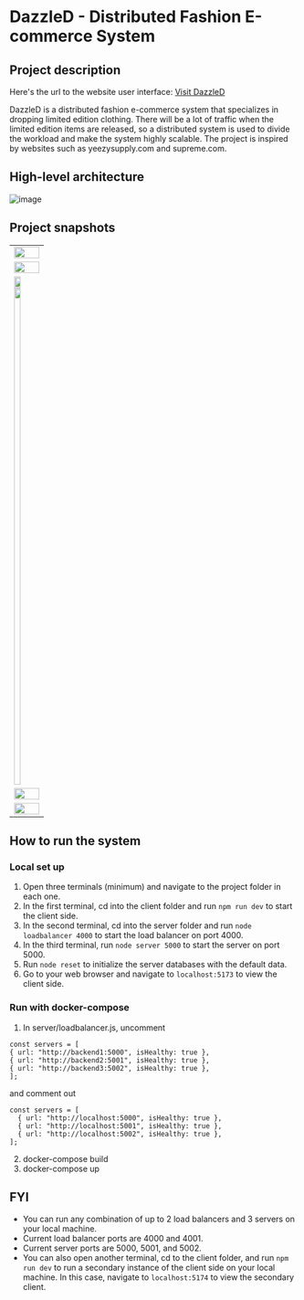 # DazzleD - Distributed Fashion E-commerce System
## Project description
Here's the url to the website user interface: [Visit DazzleD](https://dazzledd.netlify.app/)

DazzleD is a distributed fashion e-commerce system that specializes in dropping limited edition clothing. There will be a lot of traffic when the limited edition items are released, so a distributed system is used to divide the workload and make the system highly scalable. The project is inspired by websites such as yeezysupply.com and supreme.com.
## High-level architecture
![image](https://user-images.githubusercontent.com/60798675/235328631-5561e350-6274-4e1f-8046-0e4f3d033205.png)

## Project snapshots
<table>
  <tr>
    <td>
      <img src="https://user-images.githubusercontent.com/60798675/235094114-abc6b019-e273-42a2-87f0-fc8b0ddf18ac.png" width="100%">
    </td>
  </tr>
  <tr>
    <td>
       <img src="https://user-images.githubusercontent.com/60798675/235096515-7fd9037e-f0a8-4c1d-954b-24b350d646e1.png" width="100%">
    </td>
  </tr>
  <tr>
    <td>
      <img src="https://user-images.githubusercontent.com/60798675/235093430-522ee206-dbd7-4118-9981-10c1eae9e920.png" width="49%" height=auto>
      <img src="https://user-images.githubusercontent.com/60798675/235093944-58e4c71f-2fd8-492c-8793-dd008be07062.png" width="49%" height=870>
    </td>
  </tr>
  <tr>
    <td>
       <img src="https://user-images.githubusercontent.com/60798675/235096886-2cbda11d-ca3b-4d65-9320-299675e0f606.png" width="100%">
    </td>
  </tr>
  <tr>
    <td>
       <img src="https://user-images.githubusercontent.com/60798675/235097018-e81815cc-fac2-4a1d-b9fe-251f9de0cc06.png" width="100%">
    </td>
  </tr>
</table>

## How to run the system
### Local set up
1. Open three terminals (minimum) and navigate to the project folder in each one.
2. In the first terminal, cd into the client folder and run `npm run dev` to start the client side.
3. In the second terminal, cd into the server folder and run `node loadbalancer 4000` to start the load balancer on port 4000.
4. In the third terminal, run `node server 5000` to start the server on port 5000.
5. Run `node reset` to initialize the server databases with the default data.
6. Go to your web browser and navigate to `localhost:5173` to view the client side.

### Run with docker-compose
1. In server/loadbalancer.js, uncomment
```
const servers = [
{ url: "http://backend1:5000", isHealthy: true },
{ url: "http://backend2:5001", isHealthy: true },
{ url: "http://backend3:5002", isHealthy: true },
];
```
and comment out
```
const servers = [
  { url: "http://localhost:5000", isHealthy: true },
  { url: "http://localhost:5001", isHealthy: true },
  { url: "http://localhost:5002", isHealthy: true },
];
```
2. docker-compose build
3. docker-compose up

## FYI

- You can run any combination of up to 2 load balancers and 3 servers on your local machine.
- Current load balancer ports are 4000 and 4001.
- Current server ports are 5000, 5001, and 5002.
- You can also open another terminal, cd to the client folder, and run `npm run dev` to run a secondary instance of the client side on your local machine. In this case, navigate to `localhost:5174` to view the secondary client.
